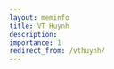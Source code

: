 ```yaml
---
layout: meminfo
title: VT Huynh
description:
importance: 1
redirect_from: /vthuynh/
---
```


<div id="adobe-dc-view" style="width: 960px;"></div>
<script src="https://acrobatservices.adobe.com/view-sdk/viewer.js"></script>
<script type="text/javascript">
	document.addEventListener("adobe_dc_view_sdk.ready", function(){
		var adobeDCView = new AdobeDC.View({clientId: "750104b300e14308aa0af8c1af5dea8e", divId: "adobe-dc-view"});
		adobeDCView.previewFile({
			content:{location: {url: "/assets/pdf/members/vthuynh.pdf"}},
			metaData:{fileName: "VT Huynh Info"}
		}, {embedMode: "IN_LINE"});
	});
</script>
